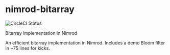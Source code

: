 nimrod-bitarray
===============

![CircleCI Status](https://circleci.com/gh/refgenomics/nimrod-bitarray.png?circle-token=fe4c2508901f659e0f1a5a9a8ed418bf13290c6b)

Bitarray implementation in Nimrod

An efficient bitarray implementation in Nimrod. Includes a demo Bloom filter in ~75 lines for kicks.
